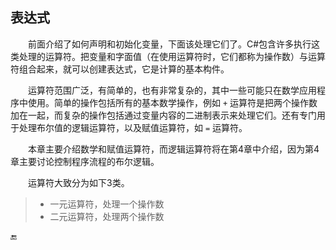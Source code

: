 ## 表达式


&emsp;&emsp;前面介绍了如何声明和初始化变量，下面该处理它们了。C#包含许多执行这类处理的运算符。把变量和字面值（在使用运算符时，它们都称为操作数）与运算符组合起来，就可以创建表达式，它是计算的基本构件。

&emsp;&emsp;运算符范围广泛，有简单的，也有非常复杂的，其中一些可能只在数学应用程序中使用。简单的操作包括所有的基本数学操作，例如 `+` 运算符是把两个操作数加在一起，而复杂的操作包括通过变量内容的二进制表示来处理它们。还有专门用于处理布尔值的逻辑运算符，以及赋值运算符，如 `=` 运算符。

&emsp;&emsp;本章主要介绍数学和赋值运算符，而逻辑运算符将在第4章中介绍，因为第4章主要讨论控制程序流程的布尔逻辑。

&emsp;&emsp;运算符大致分为如下3类。

> * 一元运算符，处理一个操作数
> * 二元运算符，处理两个操作数



🔚


